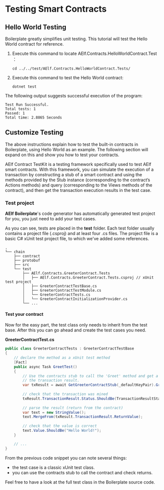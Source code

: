 # Testing Smart Contracts

## Hello World Testing

Boilerplate greatly simplifies unit testing. This tutorial will test the Hello World contract for reference.

1. Execute this command to locate AElf.Contracts.HelloWorldContract.Test ：
   ```
   cd ../../test/AElf.Contracts.HelloWorldContract.Tests/
   ```
2. Execute this command to test the Hello World contract:
   ```
   dotnet test
   ```
The following output suggests successful execution of the program:
```
Test Run Successful.
Total tests: 1
Passed: 1
Total time: 2.8865 Seconds
```
## Customize Testing

The above instructions explain how to test the built-in contracts in Boilerplate, using Hello World as an example. The following section will expand on this and show you how to test your contracts.

AElf Contract TestKit is a testing framework specifically used to test AElf smart contracts. With this framework, you can simulate the execution of a transaction by constructing a stub of a smart contract and using the methods provided by the Stub instance (corresponding to the contract’s Actions methods) and query (corresponding to the Views methods of the contract), and then get the transaction execution results in the test case.

### Test project

**AElf Boilerplate**'s code generator has automatically generated test project for you, you just need to add your test cases.

As you can see, tests are placed in the **test** folder. Each test folder usually contains a project file (.csproj) and at least four .cs files. The project file is a basic C# xUnit test project file, to which we've added some references.

```
.
└── chain
    ├── contract
    ├── protobuf
    ├── src
    └── test
        ├── AElf.Contracts.GreeterContract.Tests
        │   ├── AElf.Contracts.GreeterContract.Tests.csproj // xUnit test project
        │   ├── GreeterContractTestBase.cs
        │   ├── GreeterContractTestModule.cs
        │   └── GreeterContractTests.cs
        │   └── GreeterContractInitializationProvider.cs
        └── ...
```

#### Test your contract

Now for the easy part, the test class only needs to inherit from the test base. After this you can go ahead and create the test cases you need.

**GreeterContractTest.cs**
```csharp
public class GreeterContractTests : GreeterContractTestBase
{
    // declare the method as a xUnit test method
    [Fact]
    public async Task GreetTest()
    {
        // Use the contracts stub to call the 'Greet' method and get a reference to 
        // the transaction result.
        var txResult = await GetGreeterContractStub(_defaultKeyPair).Greet.SendAsync(new Empty());
            
        // check that the transaction was mined
        txResult.TransactionResult.Status.ShouldBe(TransactionResultStatus.Mined);
            
        // parse the result (return from the contract)
        var text = new StringValue();
        text.MergeFrom(txResult.TransactionResult.ReturnValue);
            
        // check that the value is correct
        text.Value.ShouldBe("Hello World!");
    }

    // ...
}
```

From the previous code snippet you can note several things:
- the test case is a classic xUnit test class.
- you can use the contracts stub to call the contract and check returns.

Feel free to have a look at the full test class in the Boilerplate source code.
